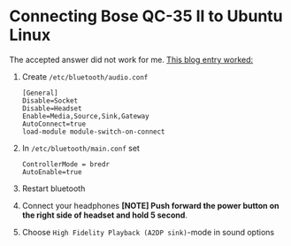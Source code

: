 # Connecting Bose QC-35 II to Ubuntu Linux

The accepted answer did not work for me. [This blog entry worked: ](http://erikdubois.be/installing-bose-quietcomfort-35-linux-mint-18/)

1. Create `/etc/bluetooth/audio.conf`

   ```
   [General]
   Disable=Socket
   Disable=Headset
   Enable=Media,Source,Sink,Gateway
   AutoConnect=true
   load-module module-switch-on-connect
   ```
2. In `/etc/bluetooth/main.conf` set

   ```
   ControllerMode = bredr
   AutoEnable=true
   ```
3. Restart bluetooth

4. Connect your headphones **[NOTE] Push forward the power button on the right side of headset and hold 5 second**.

5. Choose `High Fidelity Playback (A2DP sink)`-mode in sound options